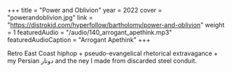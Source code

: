 +++
title = "Power and Oblivion"
year = 2022
cover = "powerandoblivion.jpg"
link = "https://distrokid.com/hyperfollow/bartholomy/power-and-oblivion"
weight = 1
featuredAudio = "/audio/140_arrogant_apethink.mp3"
featuredAudioCaption = "Arrogant Apethink"
+++

Retro East Coast hiphop + pseudo-evangelical rhetorical extravagance + my Persian دوتار and the ney I made from discarded steel conduit.
